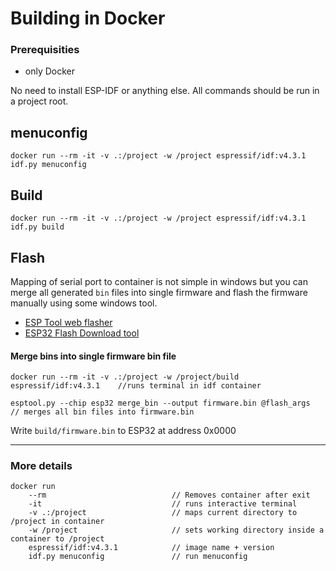 
# Building in Docker

### Prerequisities
- only Docker

No need to install ESP-IDF or anything else. All commands should be run in a project root.


## menuconfig
```
docker run --rm -it -v .:/project -w /project espressif/idf:v4.3.1 idf.py menuconfig
```

## Build
```
docker run --rm -it -v .:/project -w /project espressif/idf:v4.3.1 idf.py build
```

## Flash
Mapping of serial port to container is not simple in windows but you can merge all generated `bin` files into single firmware and flash the firmware manually using some windows tool.
 - [ESP Tool web flasher](https://espressif.github.io/esptool-js/)
 - [ESP32 Flash Download tool](https://www.espressif.com/en/support/download/other-tools)

#### Merge bins into single firmware bin file
```
docker run --rm -it -v .:/project -w /project/build espressif/idf:v4.3.1    //runs terminal in idf container

esptool.py --chip esp32 merge_bin --output firmware.bin @flash_args         // merges all bin files into firmware.bin
```

Write `build/firmware.bin` to ESP32 at address 0x0000




--------------------
### More details
```
docker run 
    --rm                            // Removes container after exit
    -it                             // runs interactive terminal
    -v .:/project                   // maps current directory to /project in container
    -w /project                     // sets working directory inside a container to /project
    espressif/idf:v4.3.1            // image name + version
    idf.py menuconfig               // run menuconfig
```